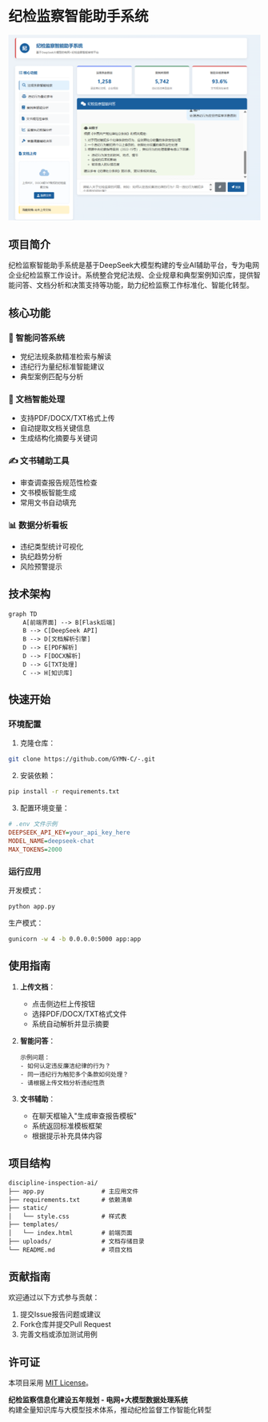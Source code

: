 # 纪检监察智能助手系统  

![纪检监察智能助手系统界面](./images/screenshot.png) 
## 项目简介

纪检监察智能助手系统是基于DeepSeek大模型构建的专业AI辅助平台，专为电网企业纪检监察工作设计。系统整合党纪法规、企业规章和典型案例知识库，提供智能问答、文档分析和决策支持等功能，助力纪检监察工作标准化、智能化转型。

## 核心功能

### 🧠 智能问答系统
- 党纪法规条款精准检索与解读
- 违纪行为量纪标准智能建议
- 典型案例匹配与分析

### 📄 文档智能处理
- 支持PDF/DOCX/TXT格式上传
- 自动提取文档关键信息
- 生成结构化摘要与关键词

### ✍️ 文书辅助工具
- 审查调查报告规范性检查
- 文书模板智能生成
- 常用文书自动填充

### 📊 数据分析看板
- 违纪类型统计可视化
- 执纪趋势分析
- 风险预警提示

## 技术架构

```mermaid
graph TD
    A[前端界面] --> B[Flask后端]
    B --> C[DeepSeek API]
    B --> D[文档解析引擎]
    D --> E[PDF解析]
    D --> F[DOCX解析]
    D --> G[TXT处理]
    C --> H[知识库]
```

## 快速开始

### 环境配置

1. 克隆仓库：
```bash
git clone https://github.com/GYMN-C/-.git
```

2. 安装依赖：
```bash
pip install -r requirements.txt
```

3. 配置环境变量：
```ini
# .env 文件示例
DEEPSEEK_API_KEY=your_api_key_here
MODEL_NAME=deepseek-chat
MAX_TOKENS=2000
```

### 运行应用

开发模式：
```bash
python app.py
```

生产模式：
```bash
gunicorn -w 4 -b 0.0.0.0:5000 app:app
```

## 使用指南

1. **上传文档**：
   - 点击侧边栏上传按钮
   - 选择PDF/DOCX/TXT格式文件
   - 系统自动解析并显示摘要

2. **智能问答**：
   ```text
   示例问题：
   - 如何认定违反廉洁纪律的行为？
   - 同一违纪行为触犯多个条款如何处理？
   - 请根据上传文档分析违纪性质
   ```

3. **文书辅助**：
   - 在聊天框输入"生成审查报告模板"
   - 系统返回标准模板框架
   - 根据提示补充具体内容

## 项目结构

```
discipline-inspection-ai/
├── app.py                # 主应用文件
├── requirements.txt      # 依赖清单
├── static/
│   └── style.css         # 样式表
├── templates/
│   └── index.html        # 前端页面
├── uploads/              # 文档存储目录
└── README.md             # 项目文档
```

## 贡献指南

欢迎通过以下方式参与贡献：

1. 提交Issue报告问题或建议
2. Fork仓库并提交Pull Request
3. 完善文档或添加测试用例


## 许可证

本项目采用 [MIT License](LICENSE)。


**纪检监察信息化建设五年规划 - 电网+大模型数据处理系统**  
构建全量知识库与大模型技术体系，推动纪检监督工作智能化转型
